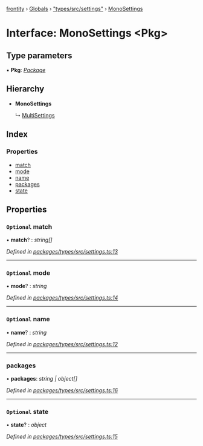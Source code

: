 [frontity](../README.md) › [Globals](../globals.md) › ["types/src/settings"](../modules/_types_src_settings_.md) › [MonoSettings](_types_src_settings_.monosettings.md)

# Interface: MonoSettings <**Pkg**>

## Type parameters

▪ **Pkg**: *[Package](_types_src_package_.package.md)*

## Hierarchy

* **MonoSettings**

  ↳ [MultiSettings](_types_src_settings_.multisettings.md)

## Index

### Properties

* [match](_types_src_settings_.monosettings.md#optional-match)
* [mode](_types_src_settings_.monosettings.md#optional-mode)
* [name](_types_src_settings_.monosettings.md#optional-name)
* [packages](_types_src_settings_.monosettings.md#packages)
* [state](_types_src_settings_.monosettings.md#optional-state)

## Properties

### `Optional` match

• **match**? : *string[]*

*Defined in [packages/types/src/settings.ts:13](https://github.com/frontity/frontity/blob/eb6bfe49/packages/types/src/settings.ts#L13)*

___

### `Optional` mode

• **mode**? : *string*

*Defined in [packages/types/src/settings.ts:14](https://github.com/frontity/frontity/blob/eb6bfe49/packages/types/src/settings.ts#L14)*

___

### `Optional` name

• **name**? : *string*

*Defined in [packages/types/src/settings.ts:12](https://github.com/frontity/frontity/blob/eb6bfe49/packages/types/src/settings.ts#L12)*

___

###  packages

• **packages**: *string | object[]*

*Defined in [packages/types/src/settings.ts:16](https://github.com/frontity/frontity/blob/eb6bfe49/packages/types/src/settings.ts#L16)*

___

### `Optional` state

• **state**? : *object*

*Defined in [packages/types/src/settings.ts:15](https://github.com/frontity/frontity/blob/eb6bfe49/packages/types/src/settings.ts#L15)*
